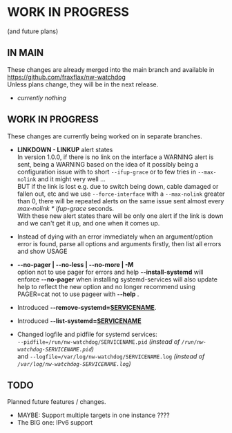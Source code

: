 # WORK IN PROGRESS
(and future plans)

## IN MAIN 
These changes are already merged into the main branch and available in https://github.com/fraxflax/nw-watchdog <br>
Unless plans change, they will be in the next release.

* _currently nothing_

## WORK IN PROGRESS 
These changes are currently being worked on in separate branches.

* __LINKDOWN - LINKUP__ alert states<br>
  In version 1.0.0, if there is no link on the interface a WARNING alert is sent, being a WARNING based on the idea of it possibly being a configuration issue with to short `--ifup-grace` or to few tries in `--max-nolink` and it might very well ...<br>
  BUT if the link is lost e.g. due to switch being down, cable damaged or fallen out, etc and we use `--force-interface` with a `--max-nolink` greater than 0, there will be repeated alerts on the same issue sent almost every _max-nolink * ifup-grace_ seconds.<br>
  With these new alert states thare will be only one alert if the link is down and we can't get it up, and one when it comes up.

* Instead of dying with an error immediately when an argument/option error is found, parse all options and arguments firstly, then list all errors and show USAGE

* __--no-pager | --no-less | --no-more | -M__<br>
  option not to use pager for errors and help
  __--install-systemd__ will enforce __--no-pager__ when installing systemd-services
  will also update help to reflect the new option and no longer recommend using PAGER=cat not to use pageer with __--help__  .

* Introduced __--remove-systemd=<ins>SERVICENAME</ins>__.

* Introduced __--list-systemd=<ins>SERVICENAME</ins>__

* Changed logfile and pidfile for systemd services:<br>
  `--pidfile=/run/nw-watchdog/SERVICENAME.pid` _(instead of `/run/nw-watchdog-SERVICENAME.pid`)_<br>
  and `--logfile=/var/log/nw-watchdog/SERVICENAME.log` _(instead of `/var/log/nw-watchdog-SERVICENAME.log`)_

## TODO
Planned future features / changes.

* MAYBE: Support multiple targets in one instance ????
* The BIG one: IPv6 support
